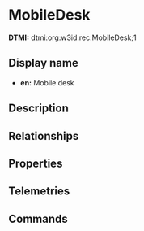 # MobileDesk
**DTMI:** dtmi:org:w3id:rec:MobileDesk;1
## Display name
- **en:** Mobile desk
## Description
## Relationships
## Properties
## Telemetries
## Commands
